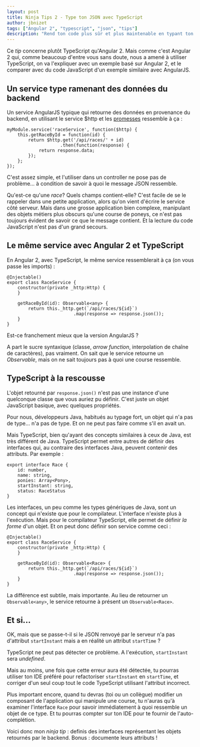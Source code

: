 ```yaml
---
layout: post
title: Ninja Tips 2 - Type ton JSON avec TypeScript
author: jbnizet
tags: ["Angular 2", "typescript", "json", "tips"]
description: "Rend ton code plus sûr et plus maintenable en typant ton JSON avec TypeScript"
---
```


Ce *tip* concerne plutôt TypeScript qu'Angular 2.
Mais comme c'est Angular 2 qui, comme beaucoup d'entre vous sans doute,
nous a amené à utiliser TypeScript, on va l'expliquer avec un exemple 
basé sur Angular 2, et le comparer avec du code JavaScript d'un exemple
similaire avec AngularJS.

## Un service type ramenant des données du backend

Un service AngularJS typique qui retourne des données 
en provenance du backend, en utilisant le service $http
et les [promesses](/2015/05/28/angularjs-promises/) ressemble à ça&nbsp;:

    myModule.service('raceService', function($http) {
        this.getRaceById = function(id) {
            return $http.get('/api/races/' + id)
                        .then(function(response) {
                return response.data;
            });
        };
    });

C'est assez simple, et l'utiliser dans un controller ne pose pas de problème...
à condition de savoir à quoi le message JSON ressemble.

Qu'est-ce qu'une *race*? Quels champs contient-elle? C'est facile de se le
rappeler dans une petite application, alors qu'on vient d'écrire le service
côté serveur. Mais dans une grosse application bien complexe, manipulant 
des objets métiers plus obscurs qu'une course de poneys, ce n'est pas toujours évident
de savoir ce que le message contient. Et la lecture du code JavaScript n'est pas 
d'un grand secours.

## Le même service avec Angular 2 et TypeScript

En Angular 2, avec TypeScript, le même service ressemblerait à ça (on vous passe les 
imports)&nbsp;:

    @Injectable()
    export class RaceService {
        constructor(private _http:Http) {
        }

        getRaceById(id): Observable<any> {
            return this._http.get(`/api/races/${id}`)
                             .map(response => response.json());
        }
    }

Est-ce franchement mieux que la version AngularJS&nbsp;?

A part le sucre syntaxique (classe, *arrow function*, interpolation de chaîne de caractères),
pas vraiment. On sait que le service retourne un *Observable*, mais on ne sait toujours
pas à quoi une course ressemble. 

## TypeScript à la rescousse

L'objet retourné par `response.json()` n'est pas une instance d'une quelconque
classe que vous auriez pu définir. C'est juste un objet JavaScript basique, avec
quelques propriétés.

Pour nous, développeurs Java, habitués au typage fort, un objet qui n'a pas de type... n'a 
pas de type. Et on ne peut pas faire comme s'il en avait un.

Mais TypeScript, bien qu'ayant des concepts similaires à ceux de Java, est très
différent de Java. TypeScript permet entre autres de définir des interfaces qui,
au contraire des interfaces Java, peuvent contenir des attributs.
Par exemple&nbsp;:

    export interface Race {
        id: number,
        name: string,
        ponies: Array<Pony>,
        startInstant: string,
        status: RaceStatus
    }

Les interfaces, un peu comme les types génériques de Java, sont un concept qui n'existe
que pour le compilateur. L'interface n'existe plus à l'exécution. Mais pour le compilateur
TypeScript, elle permet de définir *la forme* d'un objet. Et on peut donc définir son
service comme ceci&nbsp;:

    @Injectable()
    export class RaceService {
        constructor(private _http:Http) {
        }

        getRaceById(id): Observable<Race> {
            return this._http.get(`/api/races/${id}`)
                             .map(response => response.json());
        }
    }

La différence est subtile, mais importante. Au lieu de retourner un `Observable<any>`,
le service retourne à présent un `Observable<Race>`.

## Et si...

OK, mais que se passe-t-il si le JSON renvoyé par le serveur n'a pas d'attribut `startInstant`
mais a en réalité un attribut `startTime`&nbsp;?

TypeScript ne peut pas détecter ce problème. A l'exécution, `startInstant` 
sera *undefined*. 

Mais au moins, une fois que cette erreur aura été détectée, 
tu pourras utiliser ton IDE préféré pour refactoriser `startInstant` en `startTime`, 
et corriger d'un seul coup tout le code TypeScript utilisant l'attribut incorrect. 

Plus important encore, quand tu devras (toi ou un collègue) modifier un composant de 
l'application qui manipule une course, tu n'auras qu'à examiner l'interface `Race`
pour savoir immédiatement à quoi ressemble un objet de ce type. Et tu pourras compter sur
ton IDE pour te fournir de l'auto-complétion.

Voici donc mon *ninja tip*&nbsp;: definis des interfaces représentant les objets retournés
par le backend. Bonus&nbsp;: documente leurs attributs&nbsp;!